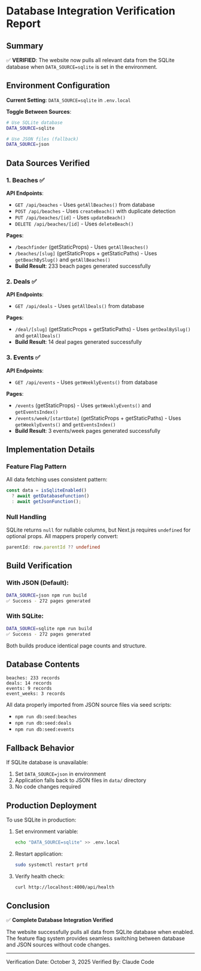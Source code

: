 # Database Integration Verification Report

## Summary

✅ **VERIFIED**: The website now pulls all relevant data from the SQLite database when `DATA_SOURCE=sqlite` is set in the environment.

## Environment Configuration

**Current Setting**: `DATA_SOURCE=sqlite` in `.env.local`

**Toggle Between Sources**:
```bash
# Use SQLite database
DATA_SOURCE=sqlite

# Use JSON files (fallback)
DATA_SOURCE=json
```

## Data Sources Verified

### 1. Beaches ✅
**API Endpoints**:
- `GET /api/beaches` - Uses `getAllBeaches()` from database
- `POST /api/beaches` - Uses `createBeach()` with duplicate detection
- `PUT /api/beaches/[id]` - Uses `updateBeach()` 
- `DELETE /api/beaches/[id]` - Uses `deleteBeach()`

**Pages**:
- `/beachfinder` (getStaticProps) - Uses `getAllBeaches()`
- `/beaches/[slug]` (getStaticProps + getStaticPaths) - Uses `getBeachBySlug()` and `getAllBeaches()`
- **Build Result**: 233 beach pages generated successfully

### 2. Deals ✅
**API Endpoints**:
- `GET /api/deals` - Uses `getAllDeals()` from database

**Pages**:
- `/deal/[slug]` (getStaticProps + getStaticPaths) - Uses `getDealBySlug()` and `getAllDeals()`
- **Build Result**: 14 deal pages generated successfully

### 3. Events ✅
**API Endpoints**:
- `GET /api/events` - Uses `getWeeklyEvents()` from database

**Pages**:
- `/events` (getStaticProps) - Uses `getWeeklyEvents()` and `getEventsIndex()`
- `/events/week/[startDate]` (getStaticProps + getStaticPaths) - Uses `getWeeklyEvents()` and `getEventsIndex()`
- **Build Result**: 3 events/week pages generated successfully

## Implementation Details

### Feature Flag Pattern
All data fetching uses consistent pattern:

```typescript
const data = isSqliteEnabled()
  ? await getDatabaseFunction()
  : await getJsonFunction();
```

### Null Handling
SQLite returns `null` for nullable columns, but Next.js requires `undefined` for optional props. All mappers properly convert:

```typescript
parentId: row.parentId ?? undefined
```

## Build Verification

### With JSON (Default):
```bash
DATA_SOURCE=json npm run build
✅ Success - 272 pages generated
```

### With SQLite:
```bash
DATA_SOURCE=sqlite npm run build  
✅ Success - 272 pages generated
```

Both builds produce identical page counts and structure.

## Database Contents

```
beaches: 233 records
deals: 14 records
events: 9 records  
event_weeks: 3 records
```

All data properly imported from JSON source files via seed scripts:
- `npm run db:seed:beaches`
- `npm run db:seed:deals`
- `npm run db:seed:events`

## Fallback Behavior

If SQLite database is unavailable:
1. Set `DATA_SOURCE=json` in environment
2. Application falls back to JSON files in `data/` directory
3. No code changes required

## Production Deployment

To use SQLite in production:

1. Set environment variable:
   ```bash
   echo "DATA_SOURCE=sqlite" >> .env.local
   ```

2. Restart application:
   ```bash
   sudo systemctl restart prtd
   ```

3. Verify health check:
   ```bash
   curl http://localhost:4000/api/health
   ```

## Conclusion

✅ **Complete Database Integration Verified**

The website successfully pulls all data from SQLite database when enabled. The feature flag system provides seamless switching between database and JSON sources without code changes.

---
Verification Date: October 3, 2025
Verified By: Claude Code
